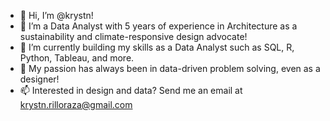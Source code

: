 - 👋 Hi, I’m @krystn!
- 👀 I’m a Data Analyst with 5 years of experience in Architecture as a sustainability and climate-responsive design advocate!
- 🌱 I’m currently building my skills as a Data Analyst such as SQL, R, Python, Tableau, and more.
- 💞️ My passion has always been in data-driven problem solving, even as a designer! 
- 📫 Interested in design and data? Send me an email at krystn.rilloraza@gmail.com
